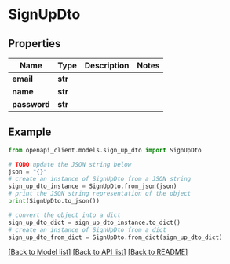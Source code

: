 # SignUpDto


## Properties

Name | Type | Description | Notes
------------ | ------------- | ------------- | -------------
**email** | **str** |  | 
**name** | **str** |  | 
**password** | **str** |  | 

## Example

```python
from openapi_client.models.sign_up_dto import SignUpDto

# TODO update the JSON string below
json = "{}"
# create an instance of SignUpDto from a JSON string
sign_up_dto_instance = SignUpDto.from_json(json)
# print the JSON string representation of the object
print(SignUpDto.to_json())

# convert the object into a dict
sign_up_dto_dict = sign_up_dto_instance.to_dict()
# create an instance of SignUpDto from a dict
sign_up_dto_from_dict = SignUpDto.from_dict(sign_up_dto_dict)
```
[[Back to Model list]](../README.md#documentation-for-models) [[Back to API list]](../README.md#documentation-for-api-endpoints) [[Back to README]](../README.md)


